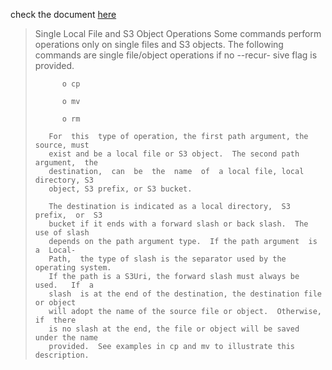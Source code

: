 check the document
[here](https://docs.aws.amazon.com/ja_jp/cli/latest/userguide/cli-services-s3-commands.html)

> Single Local File and S3 Object Operations
> Some commands perform operations only on single files and S3 objects.
> The following commands are single file/object operations if no --recur-
> sive flag is provided.
>
>           o cp
>
>           o mv
>
>           o rm
>
>        For  this  type of operation, the first path argument, the source, must
>        exist and be a local file or S3 object.  The second path argument,  the
>        destination,  can  be  the  name  of  a local file, local directory, S3
>        object, S3 prefix, or S3 bucket.
>
>        The destination is indicated as a local directory,  S3  prefix,  or  S3
>        bucket if it ends with a forward slash or back slash.  The use of slash
>        depends on the path argument type.  If the path argument  is  a  Local-
>        Path,  the type of slash is the separator used by the operating system.
>        If the path is a S3Uri, the forward slash must always be  used.   If  a
>        slash  is at the end of the destination, the destination file or object
>        will adopt the name of the source file or object.  Otherwise, if  there
>        is no slash at the end, the file or object will be saved under the name
>        provided.  See examples in cp and mv to illustrate this description.
